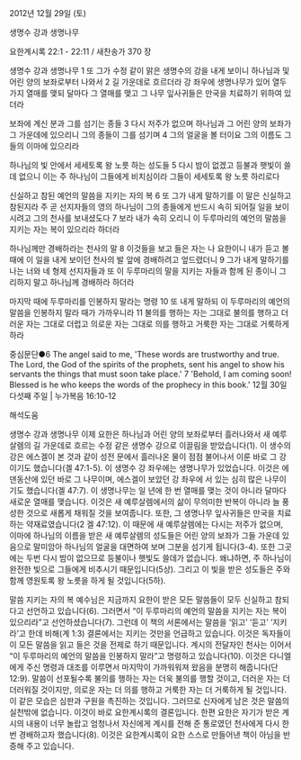 2012년 12월 29일 (토)

생명수 강과 생명나무



요한계시록 22:1 - 22:11 / 새찬송가 370 장


생명수 강과 생명나무 
1 또 그가 수정 같이 맑은 생명수의 강을 내게 보이니 하나님과 및 어린 양의 보좌로부터 나와서 2 길 가운데로 흐르더라 강 좌우에 생명나무가 있어 열두 가지 열매를 맺되 달마다 그 열매를 맺고 그 나무 잎사귀들은 만국을 치료하기 위하여 있더라

보좌에 계신 분과 그를 섬기는 종들 
3 다시 저주가 없으며 하나님과 그 어린 양의 보좌가 그 가운데에 있으리니 그의 종들이 그를 섬기며 4 그의 얼굴을 볼 터이요 그의 이름도 그들의 이마에 있으리라

하나님의 빛 안에서 세세토록 왕 노릇 하는 성도들
5 다시 밤이 없겠고 등불과 햇빛이 쓸 데 없으니 이는 주 하나님이 그들에게 비치심이라 그들이 세세토록 왕 노릇 하리로다

신실하고 참된 예언의 말씀을 지키는 자의 복
6 또 그가 내게 말하기를 이 말은 신실하고 참된지라 주 곧 선지자들의 영의 하나님이 그의 종들에게 반드시 속히 되어질 일을 보이시려고 그의 천사를 보내셨도다 7 보라 내가 속히 오리니 이 두루마리의 예언의 말씀을 지키는 자는 복이 있으리라 하더라

하나님께만 경배하라는 천사의 말 
8 이것들을 보고 들은 자는 나 요한이니 내가 듣고 볼 때에 이 일을 내게 보이던 천사의 발 앞에 경배하려고 엎드렸더니 9 그가 내게 말하기를 나는 너와 네 형제 선지자들과 또 이 두루마리의 말을 지키는 자들과 함께 된 종이니 그리하지 말고 하나님께 경배하라 하더라

마지막 때에 두루마리를 인봉하지 말라는 명령
10 또 내게 말하되 이 두루마리의 예언의 말씀을 인봉하지 말라 때가 가까우니라 11 불의를 행하는 자는 그대로 불의를 행하고 더러운 자는 그대로 더럽고 의로운 자는 그대로 의를 행하고 거룩한 자는 그대로 거룩하게 하라

중심문단●6 The angel said to me, 'These words are trustworthy and true. The Lord, the God of the spirits of the prophets, sent his angel to show his servants the things that must soon take place.' 7 'Behold, I am coming soon! Blessed is he who keeps the words of the prophecy in this book.'
12월 30일 다섯째 주일 | 누가복음 16:10-12

해석도움





생명수 강과 생명나무
이제 요한은 하나님과 어린 양의 보좌로부터 흘러나와서 새 예루살렘의 길 가운데로 흐르는 수정 같은 생명수 강으로 이끌림을 받았습니다(1). 이 생수의 강은 에스겔이 본 것과 같이 성전 문에서 흘러나온 물이 점점 불어나서 이룬 바로 그 강이기도 했습니다(겔 47:1-5). 이 생명수 강 좌우에는 생명나무가 있었습니다. 이것은 에덴동산에 있던 바로 그 나무이며, 에스겔이 보았던 강 좌우에 서 있는 심히 많은 나무이기도 했습니다(겔 47:7). 이 생명나무는 일 년에 한 번 열매를 맺는 것이 아니라 달마다 새로운 열매를 맺습니다. 이것은 새 예루살렘에서의 삶이 무의미한 반복이 아니라 늘 풍성한 것으로 새롭게 채워질 것을 보여줍니다. 또한, 그 생명나무 잎사귀들은 만국을 치료하는 약재료였습니다(2 겔 47:12). 이 때문에 새 예루살렘에는 다시는 저주가 없으며, 이마에 하나님의 이름을 받은 새 예루살렘의 성도들은 어린 양의 보좌가 그들 가운데 있음으로 말미암아 하나님의 얼굴을 대면하여 보며 그분을 섬기게 됩니다(3-4). 또한 그곳에는 두번 다시 밤이 없으므로 등불이나 햇빛도 쓸데가 없습니다. 왜냐하면, 주 하나님이 완전한 빛으로 그들에게 비추시기 때문입니다(5상). 그리고 이 빛을 받은 성도들은 주와 함께 영원토록 왕 노릇을 하게 될 것입니다(5하). 

말씀 지키는 자의 복
예수님은 지금까지 요한이 받은 모든 말씀들이 모두 신실하고 참되다고 선언하고 있습니다(6). 그러면서 “이 두루마리의 예언의 말씀을 지키는 자는 복이 있으리라”고 선언하셨습니다(7). 그런데 이 책의 서론에서는 말씀을 ‘읽고’ ‘듣고’ ‘지키라’고 한데 비해(계 1:3) 결론에서는 지키는 것만을 언급하고 있습니다. 이것은 독자들이 이 모든 말씀을 읽고 들은 것을 전제로 하기 때문입니다. 계시의 전달자인 천사는 이어서 “이 두루마리의 예언의 말씀을 인봉하지 말라”고 명령하고 있습니다(10). 이것은 다니엘에게 주신 명령과 대조를 이루면서 마지막이 가까워워져 왔음을 분명히 해줍니다(단 12:9). 말씀이 선포될수록 불의를 행하는 자는 더욱 불의를 행할 것이고, 더러운 자는 더 더러워질 것이지만, 의로운 자는 더 의를 행하고 거룩한 자는 더 거룩하게 될 것입니다. 이 같은 모습은 심판과 구원을 촉진하는 것입니다. 그러므로 신자에게 남은 것은 말씀의 실천밖에 없습니다. 이것이 바로 요한계시록의 결론입니다. 한편 요한은 자기가 받은 계시의 내용이 너무 놀랍고 엄청나서 자신에게 계시를 전해 준 통로였던 천사에게 다시 한 번 경배하고자 했습니다(8). 이것은 요한계시록이 요한 스스로 만들어낸 책이 아님을 반증해 주고 있습니다.
